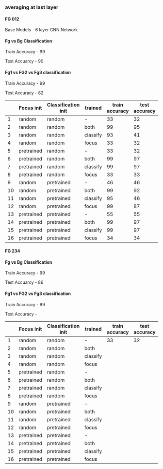 ### averaging at last layer

#### FG 012
Base Models - 6 layer CNN Network

#### Fg vs Bg Classification

Train Accuracy - 99

Test Accuarcy  - 90
#### Fg1 vs FG2 vs Fg3 classification
Train Accuracy - 99

Test Accuracy - 82

| | Focus init | Classification init | trained | train accuracy | test accuracy |
| - | ---------  | ------------------- | ------- | -------------  | ------------  |
|1| random | random | - | 33 |  32 |
|2| random | random | both | 99 | 95 |
|3| random | random | classify | 93 | 41 |
|4| random | random | focus    | 33 | 32 |
|5| pretrained | random | - | 33  |  32 |
|6| pretrained | random | both | 99 | 97|
|7| pretrained | random | classify | 99 | 97 |
|8| pretrained | random | focus    | 33 | 33 |
|9| random     | pretrained | -    | 46 | 46 |
|10| random    | pretrained | both | 99 | 92 |
|11| random    | pretrained | classify |  95 | 46 |
|12| random    | pretrained | focus   | 99  | 87 |
|13| pretrained | pretrained | - | 55 | 55 |
|14| pretrained | pretrained | both | 99 | 97 |
|15| pretrained | pretrained | classify |99 | 97 |
|16| pretrained | pretrained | focus    | 34 | 34 |

#### FG 234

#### Fg vs Bg Classification

Train Accuracy - 99

Test Accuarcy  - 86

#### Fg1 vs FG2 vs Fg3 classification
Train Accuracy - 99

Test Accuracy - 


| | Focus init | Classification init | trained | train accuracy | test accuracy |
| - | ---------  | ------------------- | ------- | -------------  | ------------  |
|1| random | random | - | 33 |  32 |
|2| random | random | both |  |  |
|3| random | random | classify |  | |
|4| random | random | focus    |  |  |
|5| pretrained | random | - |   |   |
|6| pretrained | random | both |  | |
|7| pretrained | random | classify |  |  |
|8| pretrained | random | focus    |  |  |
|9| random     | pretrained | -    |  |  |
|10| random    | pretrained | both |  |  |
|11| random    | pretrained | classify |   |  |
|12| random    | pretrained | focus   |   |  |
|13| pretrained | pretrained | - |  |  |
|14| pretrained | pretrained | both |  | |
|15| pretrained | pretrained | classify | |  |
|16| pretrained | pretrained | focus    | |  |


